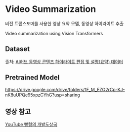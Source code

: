 # Video Summarization

비전 트랜스포머를 사용한 영상 요약 모델, 동영상 하이라이트 추출

Video summarization using Vision Transformers

## Dataset

출처: [AI허브 동영상 콘텐츠 하이라이트 편집 및 설명(요약) 데이터](https://www.aihub.or.kr/aihubdata/data/view.do?dataSetSn=616)

## Pretrained Model

https://drive.google.com/drive/folders/1F_M_EZO2rCp-KJ-nK8uUPQe95xpzCYhG?usp=sharing

## 영상 참고

[YouTube 빵형의 개발도상국](https://www.youtube.com/@bbanghyong)
